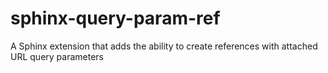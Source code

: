 # sphinx-query-param-ref
A Sphinx extension that adds the ability to create references with attached URL query parameters
